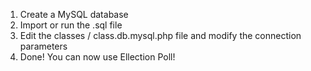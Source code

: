 1. Create a MySQL database
2. Import or run the .sql file
3. Edit the classes / class.db.mysql.php file and modify the connection parameters
4. Done! You can now use Ellection Poll!